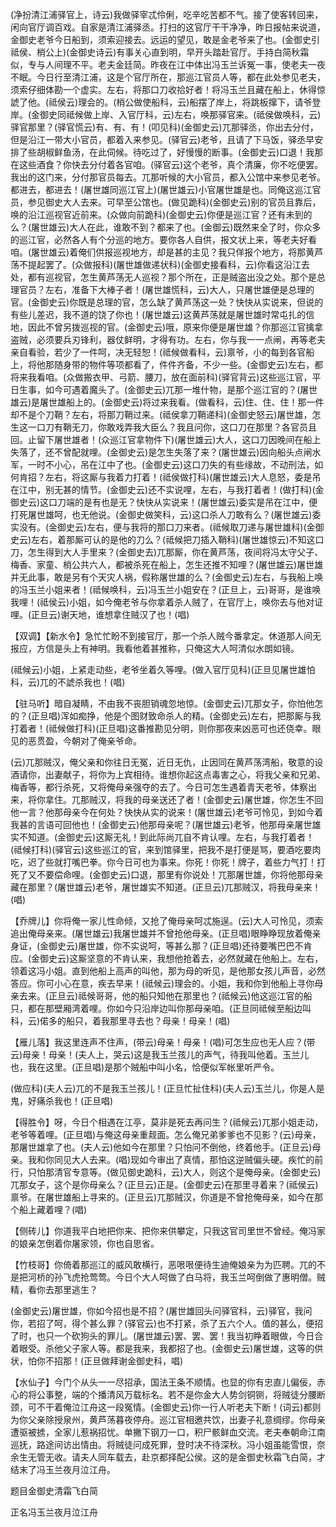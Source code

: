 <!-- { "loadSidebar": true } -->
(净扮清江浦驿官上，诗云)我做驿宰忒伶俐，吃辛吃苦都不气。接了使客转回来，闲向官厅调百戏。自家是清江浦驿丞。打扫的这官厅干干净净，昨日报帖来说道，金御史老爷今日船到，须索迎接去。远运的望见，敢是金老爷来了也。(金御史引祗侯、梢公上)(金御史诗云)有事关心直到明，早开头踏赴官厅。手持白简秋霜似，专与人间理不平。老夫金廷简。昨夜在江中体出冯玉兰诉冤一事，使老夫一夜不眠。今日行至清江浦，这是个官厅所在，那巡江官员人等，都在此处参见老夫，须索仔细体勘一个虚实。左右，将那口刀收拾好者！将冯玉兰且藏在船上，休得惊諕了他。(祗侯云)理会的。(梢公做使船科，云)船摆了岸上，将跳板撺下，请爷登岸。(金御史同祗候做上岸、入官厅科，云)左右，唤那驿官来。(祗侯做唤科，云)驿官那里？(驿官慌云)有、有、有！(叩见科)(金御史云)兀那驿丞，你出去分付，但是沿江一带大小官员，都着入来参见。(驿官云)老爷，且请了下马饭，驿丞早安排了些胡椒鲜鱼汤，在此伺候。待吃过了，好慢慢的断事。(金御史云)口退！我那在这些酒食？你快去分付着各官咱。(驿官云)这个老爷，真个清廉，你不吃便罢。我出的这门来，分付那官员每去。兀那听候的大小官员，都入公馆中来参见老爷。都进去，都进去！(屠世雄同巡江官上)(屠世雄云)小官屠世雄是也。同俺这巡江官员，参见御史大人去来。可早至公馆也。(做见跪科)(金御史云)别的官员且靠后，唤的沿江巡视官近前来。(众做向前跪科)(金御史云)你便是巡江官？还有未到的么？(屠世雄云)大人在此，谁敢不到？都来了也。(金御云)既然来全了时，你众多的巡江官，必然各人有个分巡的地方。要你各人自供，报文状上来，等老夫好看咱。(屠世雄云)着俺们供报巡视地方，却是甚的主见？我只佯报个地方，将那黄芦荡不提起罢了。(众做报科)(屠世雄做递状科)(金御史接看科，云)你看这沿江去处，都有巡视官，怎生黄芦荡无人巡视？那个所在，正是贼盗出没之处。那个是总理官员？左右，准备下大棒子者！(屠世雄慌科，云)大人，只屠世雄便是总理的官。(金御史云)你既是总理的官，怎么缺了黄芦荡这一处？快快从实说来，但说的有些儿差迟，我不道的饶了你也！(屠世雄云)这黄芦荡就是屠世雄时常屯扎的信地，因此不曾另拨巡视的官。(金御史云)哦，原来你便是屠世雄？你那巡江官擒拿盗贼，必须要兵刃锋利，器仗鲜明，才得有功。左右，你与我一一点闸，再等老夫亲自看验，若少了一件呵，决无轻恕！(祗候做看科，云)禀爷，小的每到各官船
上，将他那随身带的物件等项都看了，件件齐备，不少一些。(金御史云)左右，都将来我看咱。(众做搬衣甲、弓箭、腰刀，放在面前科)(驿官背云)这些巡江官，平日生事，如今可遇着魔头了。(金御史云)兀那一堆什物，是那个巡江官的？(屠世雄云)是屠世雄船上的。(金御史云)将过来我看。(做看科，云)住、住、住！那一件却不是个刀鞘？左右，将那刀鞘过来。(祗侯拿刀鞘递科)(金御史怒云)屠世雄，怎生这一口刀有鞘无刀，你敢戏弄我大臣么？我且问你，这口刀在那里？各官员且回。止留下屠世雄者！(众巡江官拿物件下)(屠世雄云)大人，这口刀因晚间在船上失落了，还不曾配就哩。(金御史云)是怎生失落了来？(屠世雄云)因向船头点闸水军，一时不小心，吊在江中了也。(金御史云)这口刀失的有些缘故，不动刑法，如何肯招？左右，将这厮与我着力打着！(祗侯做打科)(屠世雄云)大人息怒，委是吊在江中，别无甚的情节。(金御史云)还不实说哩，左右，与我打着者！(做打科)(金御史云)这口刀端的是有也是无？快快从实说来！(屠世雄云)委实是吊在江中，便打死屠世雄呵，也无他说。(金御史做笑科，云)这口杀人刀敢有么？(屠世雄云)委实没有。(金御史云)左右，便与我将的那口刀来者。(祗候取刀递与屠世雄科)(金御史云)左右，着那厮可认的是他的刀么？(祗候把刀插入鞘科)(屠世雄惊云)不知这口刀，怎生得到大人手里来？(金御史去)兀那厮，你在黄芦荡，夜间将冯太守父子、梅香、家童、梢公共六人，都被杀死在船上，怎生还推不知哩？(屠世雄云)屠世雄并无此事，敢是另有个天灾人祸，假称屠世雄的么？(金御史云)左右，与我船上唤的冯玉兰小姐来者！(祗候唤科，云)冯玉兰小姐安在？(正旦上，云)哥哥，是谁唤我哩！(祗侯云)小姐，如今俺老爷与你拿着杀人贼了，在官厅上，唤你去与他对证哩。(正旦云)谢天地，谁想拿住贼汉了也！(唱)

【双调】【新水令】急忙忙盼不到接官厅，那一个杀人贼今番拿定。休道那人间无报应，方信是头上有神明。我看他着甚推称，只俺这大人呵清似水朗如镜。

(祗候云)小姐，上紧走动些，老爷坐着久等哩。(做入官厅见科)(正旦见屠世雄怕科，云)兀的不諕杀我也！(唱)

【驻马听】暗自凝睛，不由我不丧胆销魂忽地惊。(金御史云)兀那女子，你怕他怎的？(正旦唱)浑如痴挣，他是个图财致命杀人的精。(金御史云)左右，把那厮与我打着者！(祗候做打科)(正旦唱)这番推勘见分明，则你那夜来凶恶可也还侥幸。眼见的恶贯盈，今朝对了俺亲爷命。

(云)兀那贼汉，俺父亲和你往日无冤，近日无仇，止因同在黄芦荡湾船，敬意的设酒请你，出妻献子，将你为上宾相待。谁想你起这点毒害之心，将我父亲和兄弟、梅香等，都行杀死，又将俺母亲强夺的去了。今日可怎生遇着青天老爷，体察出来，将你拿住。兀那贼汉，将我的母亲送还了者！(金御史云)屠世雄，你怎生不回他一言？他那母亲今在何处？快快从实的说来！(屠世雄云)老爷可怜见，到如今着我甚的言语可回他也！(金御史云)他那母亲呢？(屠世雄云)老爷，他那母亲屠世雄实不知道。(金御史云)这厮无礼！到此际尚兀自不肯认哩。左右，与我打着者！(祗候打科)(驿官云)这些巡江的官，来到馆驿里，把我不是打便是骂，要酒吃要肉吃，迟了些就打嘴巴拳。你今日可也为事来。你死！你死！牌子，着些力气打！打死了又不要偿命哩。(金御史云)口退，那里有你说处！兀那屠世雄，你将他那母亲藏在那里？(屠世雄云)老爷，屠世雄实不知道。(正旦云)兀那贼汉，将我母亲来！(唱)

【乔牌儿】你将俺一家儿性命倾，又抢了俺母亲呵忒施逞。(云)大人可怜见，须索追出俺母亲来。(屠世雄云)我屠世雄并不曾抢他母亲。(正旦唱)眼睁睁现放着俺亲身证，(金御史云)屠世雄，你不实说呵，等甚么那？(正旦唱)还待要嘴巴巴不肯应。(金御史云)这厮坚意的不肯认来，我想他抢着去，必然就藏在他船上。左右，领着这冯小姐。直到他船上高声的叫他，那为母的听见，是他那女孩儿声音，必然答应。你可小心在意，疾去早来！(祗候云)理会的。小姐，我和你到他船上寻你母亲去来。(正旦云)祗候哥哥，他的船只知他在那里也？(祗候云)他这巡江官的船只，都在那壁厢湾着哩。你如今只沿岸边叫你那母亲咱。(正旦同祗候至船边叫科，云)偌多的船只，着我那里寻去也？母亲！母亲！(唱)

【雁儿落】我这里连声不住声，(带云)母亲！母亲！(唱)可怎生应也无人应？(带云)母亲！母亲！(夫人上，哭云)这是我玉兰孩儿的声气，待我叫他着。玉兰儿也，我在这里。(正旦唱)是那个贼船中叫小名，恰便似军帐里听严令。

(做应科)(夫人云)兀的不是我玉兰孩儿！(正旦忙扯住科)(夫人云)玉兰儿，你是人是鬼，好痛杀我也！(正旦唱)

【得胜令】呀，今日个相遇在江亭，莫非是死去再问生？(祗候云)兀那小姐走动，老爷等着哩。(正旦唱)与俺这母亲重觌面。怎么俺兄弟爹爹也不见影？(云)母亲，那屠世雄拿了也。(夫人云)他如今在那里？只怕问不倒他，终着他手。(正旦云)母亲。我和你同见大人去来。(唱)现如今审出了真情，那怕这逆贼偏头硬。疾忙的前行，只怕那清官专意等。(做见御史跪科，云)大人，则这个是俺母亲。(金御史云)兀那女子，这个是你母亲么？(正旦云)正是。(金御史云)在那里寻着来？(祗侯云)禀爷。在屠世雄船上寻来的。(正旦云)兀那贼汉，你道是不曾抢俺母亲，如今在那个船上藏着哩？(唱)

【侧砖儿】你道我平白地把你来、把你来供攀定，只我这官司里世不曾经。俺冯家的娘亲怎倒着你屠家领，你也自思省。

【竹枝哥】你倚着那巡江的威风敢横行，恶哏哏便待生迪俺娘亲为为匹聘。兀的不是把河桥的孙飞虎抢莺莺。今日个大人呵做了白马将，我玉兰呵倒做了惠明僧。贼精，看你去那里逃生？

(金御史云)屠世雄，你如今招也是不招？(屠世雄回头问驿官科，云)驿官，我问你，若招了呵，得个甚么罪？(驿官云)也不打紧，杀了五六个人。值的甚么，便招了时，也只一个砍狗头的罪儿。(屠世雄云)罢、罢、罢！我当初睁着眼做，今日合着眼受。杀他父子家人等。都是我来，我都招了也。(金御史云)屠世雄，这等的供状，怕你不招那！(正旦做拜谢金御史科，唱)

【水仙子】今门个从头一一尽招承，国法王条不顺情。也显的你有忠直儿偏佞，赤心的将公事整，端的个播清风万载标名。若不是你金大人势剑铜铡，将贼徒分腰断颈，可不干着俺泣江舟这一段冤情。(金御史云)你一行人听老夫下断！(词云)都则为你父亲除授泉州，黄芦荡暮夜停舟。巡江官相邀共饮，出妻子礼意绸缪。你母亲遭驱被掳，全家儿惹祸招忧。单撇下钢刀一口，积尸骸鲜血交流。老夫奉朝命江南巡抚，路途间访出情由。将贼徒问成死罪，登时决不待深秋。冯小姐虽能雪恨，奈余生无管无收。请夫人同车载去，赴京都择配公侯。这的是金御史秋霜飞白简，才结末了冯玉兰夜月泣江舟。

题目金御史清霜飞白简

正名冯玉兰夜月泣江舟
　
　




